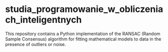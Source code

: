 # studia_programowanie_w_obliczeniach_inteligentnych

This repository contains a Python implementation of the RANSAC (Random Sample Consensus) algorithm for fitting mathematical models to data in the presence of outliers or noise.
